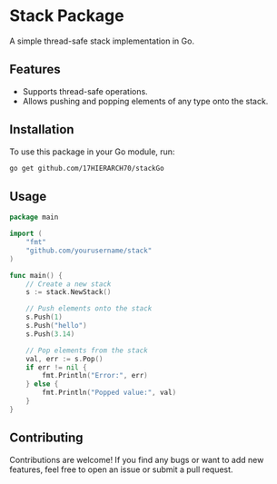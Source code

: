 # Stack Package

A simple thread-safe stack implementation in Go.

## Features

- Supports thread-safe operations.
- Allows pushing and popping elements of any type onto the stack.

## Installation

To use this package in your Go module, run:

```sh
go get github.com/17HIERARCH70/stackGo
```

## Usage

```go
package main

import (
	"fmt"
	"github.com/yourusername/stack"
)

func main() {
	// Create a new stack
	s := stack.NewStack()

	// Push elements onto the stack
	s.Push(1)
	s.Push("hello")
	s.Push(3.14)

	// Pop elements from the stack
	val, err := s.Pop()
	if err != nil {
		fmt.Println("Error:", err)
	} else {
		fmt.Println("Popped value:", val)
	}
}
```

## Contributing

Contributions are welcome! If you find any bugs or want to add new features, feel free to open an issue or submit a pull request.
